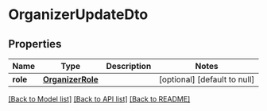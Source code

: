 # OrganizerUpdateDto
## Properties

| Name | Type | Description | Notes |
|------------ | ------------- | ------------- | -------------|
| **role** | [**OrganizerRole**](OrganizerRole.md) |  | [optional] [default to null] |

[[Back to Model list]](../README.md#documentation-for-models) [[Back to API list]](../README.md#documentation-for-api-endpoints) [[Back to README]](../README.md)

